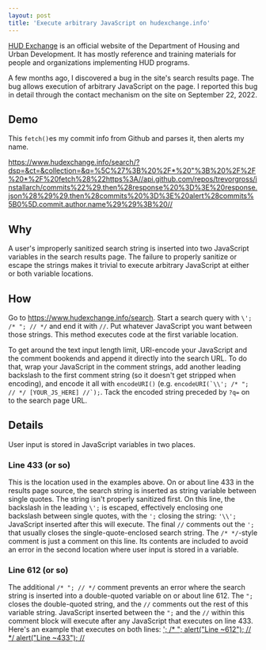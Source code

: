 ```yaml
---
layout: post
title: 'Execute arbitrary JavaScript on hudexchange.info'
---
```

[HUD Exchange](https://www.hudexchange.info/) is an official website of the Department of Housing and Urban Development. It has mostly reference and training materials for people and organizations implementing HUD programs. 

A few months ago, I discovered a bug in the site's search results page. The bug allows execution of arbitrary JavaScript on the page. I reported this bug in detail through the contact mechanism on the site on September 22, 2022.

## Demo
This `fetch()`es my commit info from Github and parses it, then alerts my name.

<https://www.hudexchange.info/search/?dsp=&ct=&collection=&q=%5C%27%3B%20%2F*%20"%3B%20%2F%2F%20*%2F%20fetch%28%22https%3A//api.github.com/repos/trevorgross/installarch/commits%22%29.then%28response%20%3D%3E%20response.json%28%29%29.then%28commits%20%3D%3E%20alert%28commits%5B0%5D.commit.author.name%29%29%3B%20//>

## Why
A user's improperly sanitized search string is inserted into two JavaScript variables in the search results page. The failure to properly sanitize or escape the strings makes it trivial to execute arbitrary JavaScript at either or both variable locations.

## How
Go to <https://www.hudexchange.info/search>. Start a search query with `\'; /* "; // */` and end it with `//`. Put whatever JavaScript you want between those strings. This method executes code at the first variable location.

To get around the text input length limit, URI-encode your JavaScript and the comment bookends and append it directly into the search URL. To do that, wrap your JavaScript in the comment strings, add another leading backslash to the first comment string (so it doesn't get stripped when encoding), and encode it all with `encodeURI()` (e.g. ``encodeURI(`\\'; /* "; // */ [YOUR_JS_HERE] //`);``. Tack the encoded string preceded by `?q=` on to the search page URL.

## Details
User input is stored in JavaScript variables in two places.

### Line 433 (or so)
This is the location used in the examples above. On or about line 433 in the results page source, the search string is inserted as string variable between single quotes. The string isn't properly sanitized first. On this line, the backslash in the leading `\';` is escaped, effectively enclosing one backslash between single quotes, with the `';` closing the string: `'\\';` JavaScript inserted after this will execute. The final `//` comments out the `';` that usually closes the single-quote-enclosed search string. The `/* */`-style comment is just a comment on this line. Its contents are included to avoid an error in the second location where user input is stored in a variable.

### Line 612 (or so)
The additional `/* "; // */` comment prevents an error where the search string is inserted into a double-quoted variable on or about line 612. The `";` closes the double-quoted string, and the `//` comments out the rest of this variable string. JavaScript inserted between the `";` and the `//` within this comment block will execute after any JavaScript that executes on line 433. Here's an example that executes on both lines: [\'; /* "; alert("Line ~612"); // \*/ alert("Line ~433"); //](https://www.hudexchange.info/search/?q=%5C';%20/*%20%22;%20alert(%22Line%20~612%22);%20//%20*/%20alert(%22Line%20~433%22);%20//)
